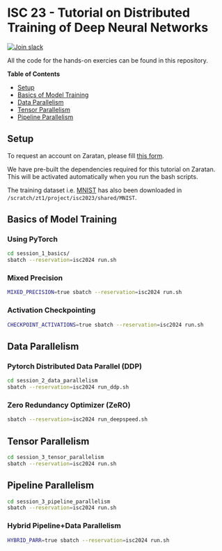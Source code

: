# ISC 23 - Tutorial on Distributed Training of Deep Neural Networks

[![Join slack](https://img.shields.io/badge/slack-axonn--users-blue)](https://join.slack.com/t/axonn-users/shared_invite/zt-1vw4fm25c-XAH9n9d_3hg5TuHMw_7Ggw)

All the code for the hands-on exercies can be found in this repository. 

**Table of Contents**

* [Setup](#setup)
* [Basics of Model Training](#basics-of-model-training)
* [Data Parallelism](#data-parallelism)
* [Tensor Parallelism](#tensor-parallelism)
* [Pipeline Parallelism](#pipeline-parallelism)

## Setup 

To request an account on Zaratan, please fill [this form](https://docs.google.com/forms/d/e/1FAIpQLSeHoELzzWfOlo3YnCDxLyfY581hWuSidjWgzIvUq2gGFOinWw/viewform?usp=sf_link).

We have pre-built the dependencies required for this tutorial on Zaratan. This
will be activated automatically when you run the bash scripts.

The training dataset i.e. [MNIST](http://yann.lecun.com/exdb/mnist/) has also
been downloaded in `/scratch/zt1/project/isc2023/shared/MNIST`.

## Basics of Model Training

### Using PyTorch

```bash
cd session_1_basics/
sbatch --reservation=isc2024 run.sh
```

### Mixed Precision

```bash
MIXED_PRECISION=true sbatch --reservation=isc2024 run.sh
```

### Activation Checkpointing

```bash
CHECKPOINT_ACTIVATIONS=true sbatch --reservation=isc2024 run.sh
```

## Data Parallelism

### Pytorch Distributed Data Parallel (DDP)

```bash
cd session_2_data_parallelism
sbatch --reservation=isc2024 run_ddp.sh
```

### Zero Redundancy Optimizer (ZeRO)


```bash
sbatch --reservation=isc2024 run_deepspeed.sh
```

## Tensor Parallelism

```bash
cd session_3_tensor_parallelism
sbatch --reservation=isc2024 run.sh
```

## Pipeline Parallelism


```bash
cd session_3_pipeline_parallelism
sbatch --reservation=isc2024 run.sh
```

### Hybrid Pipeline+Data Parallelism

```bash
HYBRID_PARR=true sbatch --reservation=isc2024 run.sh
```
